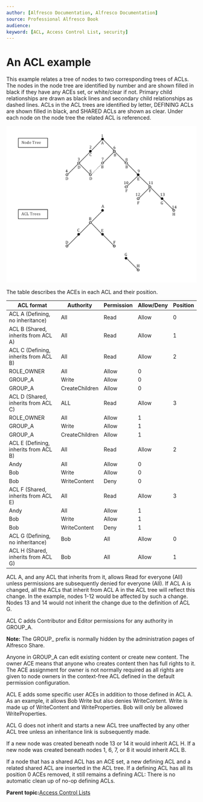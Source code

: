```yaml
---
author: [Alfresco Documentation, Alfresco Documentation]
source: Professional Alfresco Book
audience: 
keyword: [ACL, Access Control List, security]
---
```


# An ACL example

This example relates a tree of nodes to two corresponding trees of ACLs. The nodes in the node tree are identified by number and are shown filled in black if they have any ACEs set, or white/clear if not. Primary child relationships are drawn as black lines and secondary child relationships as dashed lines. ACLs in the ACL trees are identified by letter, DEFINING ACLs are shown filled in black, and SHARED ACLs are shown as clear. Under each node on the node tree the related ACL is referenced.

![](../images/secur-acl-example.png)

The table describes the ACEs in each ACL and their position.

|ACL format|Authority|Permission|Allow/Deny|Position|
|----------|---------|----------|----------|--------|
|ACL A \(Defining, no inheritance\)|All|Read|Allow|0|
|ACL B \(Shared, inherits from ACL A\)|All|Read|Allow|1|
|ACL C \(Defining, inherits from ACL B\)|All|Read|Allow|2|
|ROLE\_OWNER|All|Allow|0|
|GROUP\_A|Write|Allow|0|
|GROUP\_A|CreateChildren|Allow|0|
|ACL D \(Shared, inherits from ACL C\)|ALL|Read|Allow|3|
|ROLE\_OWNER|All|Allow|1|
|GROUP\_A|Write|Allow|1|
|GROUP\_A|CreateChildren|Allow|1|
|ACL E \(Defining, inherits from ACL B\)|All|Read|Allow|2|
|Andy|All|Allow|0|
|Bob|Write|Allow|0|
|Bob|WriteContent|Deny|0|
|ACL F \(Shared, inherits from ACL E\)|All|Read|Allow|3|
|Andy|All|Allow|1|
|Bob|Write|Allow|1|
|Bob|WriteContent|Deny|1|
|ACL G \(Defining, no inheritance\)|Bob|All|Allow|0|
|ACL H \(Shared, inherits from ACL G\)|Bob|All|Allow|1|

ACL A, and any ACL that inherits from it, allows Read for everyone \(All\) unless permissions are subsequently denied for everyone \(All\). If ACL A is changed, all the ACLs that inherit from ACL A in the ACL tree will reflect this change. In the example, nodes 1-12 would be affected by such a change. Nodes 13 and 14 would not inherit the change due to the definition of ACL G.

ACL C adds Contributor and Editor permissions for any authority in GROUP\_A.

**Note:** The GROUP\_ prefix is normally hidden by the administration pages of Alfresco Share.

Anyone in GROUP\_A can edit existing content or create new content. The owner ACE means that anyone who creates content then has full rights to it. The ACE assignment for owner is not normally required as all rights are given to node owners in the context-free ACL defined in the default permission configuration.

ACL E adds some specific user ACEs in addition to those defined in ACL A. As an example, it allows Bob Write but also denies WriteContent. Write is made up of WriteContent and WriteProperties. Bob will only be allowed WriteProperties.

ACL G does not inherit and starts a new ACL tree unaffected by any other ACL tree unless an inheritance link is subsequently made.

If a new node was created beneath node 13 or 14 it would inherit ACL H. If a new node was created beneath nodes 1, 6, 7, or 8 it would inherit ACL B.

If a node that has a shared ACL has an ACE set, a new defining ACL and a related shared ACL are inserted in the ACL tree. If a defining ACL has all its position 0 ACEs removed, it still remains a defining ACL: There is no automatic clean up of no-op defining ACLs.

**Parent topic:**[Access Control Lists](../concepts/secur-acl.md)

